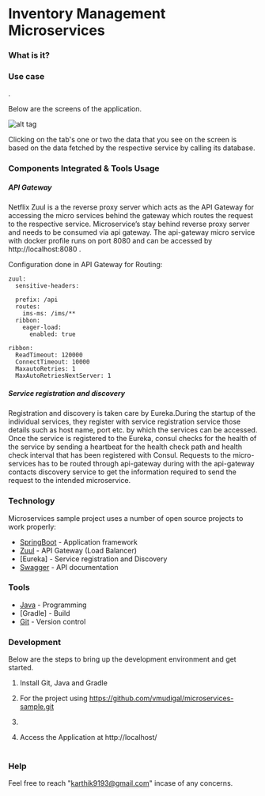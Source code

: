 # Inventory Management Microservices 

### What is it?


### Use case

.

Below are the screens of the application.

![alt tag](https://github.com/vmudigal/microservices-sample/blob/version-5/documents/screens/_Web%20App/01.%20Home.png?raw=true)

Clicking on the tab's one or two the data that you see on the screen is based on the data fetched by the respective service by calling its database.

### Components Integrated & Tools Usage
##### API Gateway

Netflix Zuul is a the reverse proxy server which acts as the API Gateway for accessing the micro services behind the gateway which routes the request to the respective service. Microservice’s stay behind reverse proxy server and needs to be consumed via api gateway. The api-gateway micro service with docker profile runs on port 8080 and can be accessed by http://localhost:8080 .

Configuration done in API Gateway for Routing:
```
zuul:
  sensitive-headers:

  prefix: /api
  routes:
    ims-ms: /ims/**
  ribbon:
    eager-load:
      enabled: true

ribbon:
  ReadTimeout: 120000
  ConnectTimeout: 10000
  MaxautoRetries: 1
  MaxAutoRetriesNextServer: 1
```

##### Service registration and discovery

Registration and discovery is taken care by Eureka.During the startup of the individual services, they register with service registration service those details such as host name, port etc. by which the services can be accessed. Once the service is registered to the Eureka, consul checks for the health of the service by sending a heartbeat for the health check path and health check interval that has been registered with Consul. Requests to the micro-services has to be routed through api-gateway during with the api-gateway contacts discovery service to get the information required to send the request to the intended microservice.

### Technology

Microservices sample project uses a number of open source projects to work properly:

* [SpringBoot] - Application framework
* [Zuul] - API Gateway (Load Balancer)
* [Eureka] - Service registration and Discovery
* [Swagger] - API documentation

### Tools

* [Java] - Programming
* [Gradle] - Build
* [Git] - Version control


### Development

Below are the steps to bring up the development environment and get started.

1) Install Git, Java and Gradle</br>
2) For the project using https://github.com/vmudigal/microservices-sample.git
3) 

6) Access the Application at http://localhost/</br></br>


### Help

Feel free to reach "karthik9193@gmail.com" incase of any concerns.

[//]: # (These are reference links used in the body of this note and get stripped out when the markdown processor does its job.)

[Bootstrap]: <http://twitter.github.com/bootstrap/>
[SpringBoot]: <https://projects.spring.io/spring-boot/>
[Zuul]: <https://github.com/Netflix/zuul/wiki>
[Maven]: <https://maven.apache.org>
[Git]: <https://git-scm.com>
[Java]: <https://go.java>
[Swagger]: <https://swagger.io/>
   